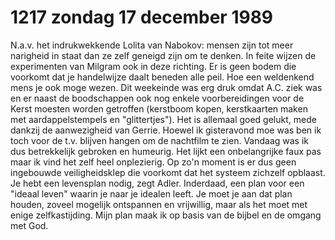 # 1217 zondag 17 december 1989
N.a.v. het indrukwekkende Lolita van Nabokov: mensen zijn tot meer narigheid in staat dan ze zelf geneigd zijn om te denken. In feite wijzen de experimenten van Milgram ook in deze richting. Er is geen bodem die voorkomt dat je handelwijze daalt beneden alle peil. Hoe een weldenkend mens je ook moge wezen. Dit weekeinde was erg druk omdat A.C. ziek was en er naast de boodschappen ook nog enkele voorbereidingen voor de Kerst moesten worden getroffen (kerstboom kopen, kerstkaarten maken met aardappelstempels en "glittertjes"). Het is allemaal goed gelukt, mede dankzij de aanwezigheid van Gerrie. Hoewel ik gisteravond moe was ben ik toch voor de t.v. blijven hangen om de nachtfilm te zien. Vandaag was ik dus betrekkelijk gebroken en humeurig. Het lijkt een onbelangrijke faux pas maar ik vind het zelf heel onplezierig. Op zo'n moment is er dus geen ingebouwde veiligheidsklep die voorkomt dat het systeem zichzelf opblaast. Je hebt een levensplan nodig, zegt Adler. Inderdaad, een plan voor een "ideaal leven" waarin je naar je idealen leeft.  Je moet je aan dat plan houden, zoveel mogelijk ontspannen en vrijwillig, maar als het moet met enige zelfkastijding. Mijn plan maak ik op basis van de bijbel en de omgang met God. 